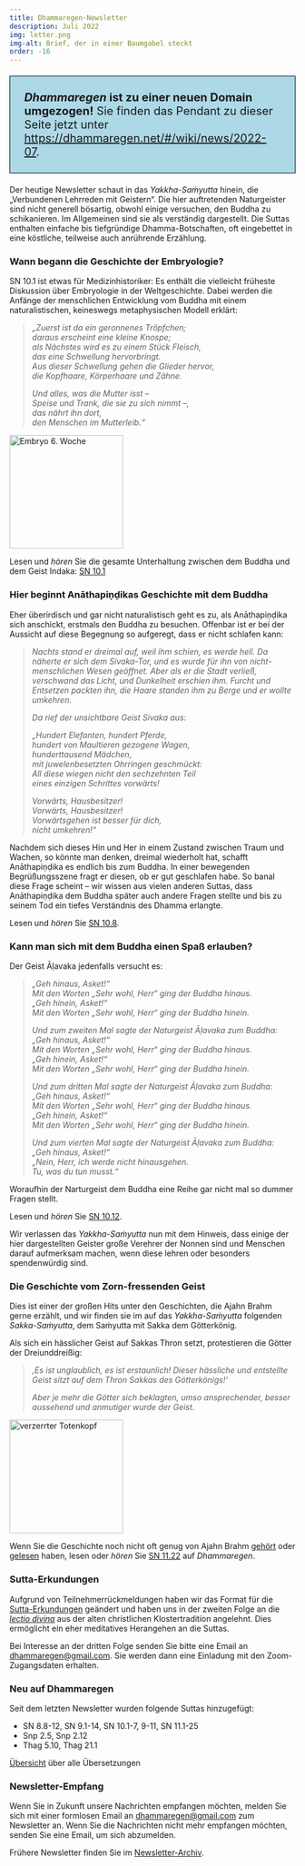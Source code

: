 ```yaml
---
title: Dhammaregen-Newsletter
description: Juli 2022
img: letter.png
img-alt: Brief, der in einer Baumgabel steckt
order: -16
---
```


<p style="padding: 25px;
  border: thin solid black;
  background-color: lightblue;
  padding: 25px;
  font-size: 20px;"
><b><em>Dhammaregen</em> ist zu einer neuen Domain umgezogen!</b> Sie finden das Pendant zu dieser Seite jetzt unter <a href="https://dhammaregen.net/#/wiki/news/2022-07">https://dhammaregen.net/#/wiki/news/2022-07</a>.
</p>

Der heutige Newsletter schaut in das *Yakkha-Saṁyutta* hinein, die „Verbundenen Lehrreden mit Geistern“. Die hier auftretenden Naturgeister sind nicht generell bösartig, obwohl einige versuchen, den Buddha zu schikanieren. Im Allgemeinen sind sie als verständig dargestellt. Die Suttas enthalten einfache bis tiefgründige Dhamma-Botschaften, oft eingebettet in eine köstliche, teilweise auch anrührende Erzählung.

### Wann begann die Geschichte der Embryologie?

SN 10.1 ist etwas für Medizinhistoriker: Es enthält die vielleicht früheste Diskussion über Embryologie in der Weltgeschichte. Dabei werden die Anfänge der menschlichen Entwicklung vom Buddha mit einem naturalistischen, keineswegs metaphysischen Modell erklärt:

>*„Zuerst ist da ein geronnenes Tröpfchen;*  
>*daraus erscheint eine kleine Knospe;*  
>*als Nächstes wird es zu einem Stück Fleisch,*  
>*das eine Schwellung hervorbringt.*  
>*Aus dieser Schwellung gehen die Glieder hervor,*  
>*die Kopfhaare, Körperhaare und Zähne.*
>
>*Und alles, was die Mutter isst –*  
>*Speise und Trank, die sie zu sich nimmt –,*  
>*das nährt ihn dort,*  
>*den Menschen im Mutterleib.“*

<a title="Embryo ca. 6. Woche, Foto von lunar caustic auf flickr.com, Lizenz: https://creativecommons.org/licenses/by/2.0/" href="https://www.flickr.com/photos/lunarcaustic/42881289375/"><img height="200" alt="Embryo 6. Woche" src="https://live.staticflickr.com/940/42881289375_41cf88c2ba_b.jpg"></a>

Lesen und *hören* Sie die gesamte Unterhaltung zwischen dem Buddha und dem Geist Indaka: [SN 10.1](/suttas/#sn10.1/de/sabbamitta:3.1)

### Hier beginnt Anāthapiṇḍikas Geschichte mit dem Buddha

Eher überirdisch und gar nicht naturalistisch geht es zu, als Anāthapiṇḍika sich anschickt, erstmals den Buddha zu besuchen. Offenbar ist er bei der Aussicht auf diese Begegnung so aufgeregt, dass er nicht schlafen kann:

>*Nachts stand er dreimal auf, weil ihm schien, es werde hell. Da näherte er sich dem Sivaka-Tor, und es wurde für ihn von nicht-menschlichen Wesen geöffnet. Aber als er die Stadt verließ, verschwand das Licht, und Dunkelheit erschien ihm. Furcht und Entsetzen packten ihn, die Haare standen ihm zu Berge und er wollte umkehren.*  
>
>*Da rief der unsichtbare Geist Sivaka aus:*
>
>*„Hundert Elefanten, hundert Pferde,*  
>*hundert von Maultieren gezogene Wagen,*  
>*hunderttausend Mädchen,*  
>*mit juwelenbesetzten Ohrringen geschmückt:*  
>*All diese wiegen nicht den sechzehnten Teil*  
>*eines einzigen Schrittes vorwärts!*  
>
>*Vorwärts, Hausbesitzer!*  
>*Vorwärts, Hausbesitzer!*  
>*Vorwärtsgehen ist besser für dich,*  
>*nicht umkehren!“*

Nachdem sich dieses Hin und Her in einem Zustand zwischen Traum und Wachen, so könnte man denken, dreimal wiederholt hat, schafft Anāthapiṇḍika es endlich bis zum Buddha. In einer bewegenden Begrüßungsszene fragt er diesen, ob er gut geschlafen habe. So banal diese Frage scheint – wir wissen aus vielen anderen Suttas, dass Anāthapiṇḍika dem Buddha später auch andere Fragen stellte und bis zu seinem Tod ein tiefes Verständnis des Dhamma erlangte.

Lesen und *hören* Sie [SN 10.8](/suttas/#sn10.8/de/sabbamitta:1.8).

### Kann man sich mit dem Buddha einen Spaß erlauben?

Der Geist Āḷavaka jedenfalls versucht es:

>*„Geh hinaus, Asket!“*  
>*Mit den Worten „Sehr wohl, Herr“ ging der Buddha hinaus.*  
>*„Geh hinein, Asket!“*  
>*Mit den Worten „Sehr wohl, Herr“ ging der Buddha hinein.*  
>
>*Und zum zweiten Mal sagte der Naturgeist Āḷavaka zum Buddha:*  
>*„Geh hinaus, Asket!“*  
>*Mit den Worten „Sehr wohl, Herr“ ging der Buddha hinaus.*  
>*„Geh hinein, Asket!“*  
>*Mit den Worten „Sehr wohl, Herr“ ging der Buddha hinein.*  
>
>*Und zum dritten Mal sagte der Naturgeist Āḷavaka zum Buddha:*  
>*„Geh hinaus, Asket!“*  
>*Mit den Worten „Sehr wohl, Herr“ ging der Buddha hinaus.*  
>*„Geh hinein, Asket!“*  
>*Mit den Worten „Sehr wohl, Herr“ ging der Buddha hinein.*  
>
>*Und zum vierten Mal sagte der Naturgeist Āḷavaka zum Buddha:*  
>*„Geh hinaus, Asket!“*  
>*„Nein, Herr, ich werde nicht hinausgehen.*  
>*Tu, was du tun musst.“*

Woraufhin der Narturgeist dem Buddha eine Reihe gar nicht mal so dummer Fragen stellt.

Lesen und *hören* Sie [SN 10.12](/suttas/#sn10.12/de/sabbamitta:0.1).

Wir verlassen das *Yakkha-Saṁyutta* nun mit dem Hinweis, dass einige der hier dargestellten Geister große Verehrer der Nonnen sind und Menschen darauf aufmerksam machen, wenn diese lehren oder besonders spendenwürdig sind.

### Die Geschichte vom Zorn-fressenden Geist

Dies ist einer der großen Hits unter den Geschichten, die Ajahn Brahm gerne erzählt, und wir finden sie im auf das *Yakkha-Saṁyutta* folgenden *Sakka-Saṁyutta*, dem Saṁyutta mit Sakka dem Götterkönig.

Als sich ein hässlicher Geist auf Sakkas Thron setzt, protestieren die Götter der Dreiunddreißig:

>*‚Es ist unglaublich, es ist erstaunlich! Dieser hässliche und entstellte Geist sitzt auf dem Thron Sakkas des Götterkönigs!‘* 
> 
>*Aber je mehr die Götter sich beklagten, umso ansprechender, besser aussehend und anmutiger wurde der Geist.*

<a title="Foto von KELLEPICS auf Pixaby" href="https://cdn.pixabay.com/photo/2020/10/25/10/50/fantasy-5683876_960_720.jpg"><img height="200" alt="verzerrter Totenkopf" src="https://cdn.pixabay.com/photo/2020/10/25/10/50/fantasy-5683876_960_720.jpg"></a>

Wenn Sie die Geschichte noch nicht oft genug von Ajahn Brahm [gehört](https://www.youtube.com/c/BuddhistSocietyWA) oder [gelesen](https://www.buch7.de/suche?utf8=%E2%9C%93&search=die+kuh%2C+die+weinte&category=&commit=Suchen) haben, lesen oder *hören* Sie [SN 11.22](/suttas/#sn11.22/de/sabbamitta:0.1) auf *Dhammaregen*.

### Sutta-Erkundungen 

Aufgrund von Teilnehmerrückmeldungen haben wir das Format für die [Sutta-Erkundungen](/wiki/Erkundungen) geändert und haben uns in der zweiten Folge an die [*lectio divina*](https://de.wikipedia.org/wiki/Lectio_divina) aus der alten christlichen Klostertradition angelehnt. Dies ermöglicht ein eher meditatives Herangehen an die Suttas.

Bei Interesse an der dritten Folge senden Sie bitte eine Email an [dhammaregen@gmail.com](mailto:dhammaregen@gmail.com). Sie werden dann eine Einladung mit den Zoom-Zugangsdaten erhalten.

### Neu auf Dhammaregen

Seit dem letzten Newsletter wurden folgende Suttas hinzugefügt:

- SN 8.8-12, SN 9.1-14, SN 10.1-7, 9-11, SN 11.1-25
- Snp 2.5, Snp 2.12
- Thag 5.10, Thag 21.1

[Übersicht](/Übersetzung/Übersicht) über alle Übersetzungen

### Newsletter-Empfang

Wenn Sie in Zukunft unsere Nachrichten empfangen möchten, melden Sie sich mit einer formlosen Email an [dhammaregen@gmail.com](mailto:dhammaregen@gmail.com) zum Newsletter an. Wenn Sie die Nachrichten nicht mehr empfangen möchten, senden Sie eine Email, um sich abzumelden.

Frühere Newsletter finden Sie im [Newsletter-Archiv](/wiki/news).